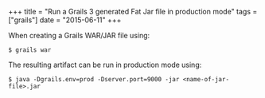+++
title = "Run a Grails 3 generated Fat Jar file in production mode"
tags = ["grails"]
date = "2015-06-11"
+++

When creating a Grails WAR/JAR file using:
```console
$ grails war
```

The resulting artifact can be run in production mode using:
```console
$ java -Dgrails.env=prod -Dserver.port=9000 -jar <name-of-jar-file>.jar
```
